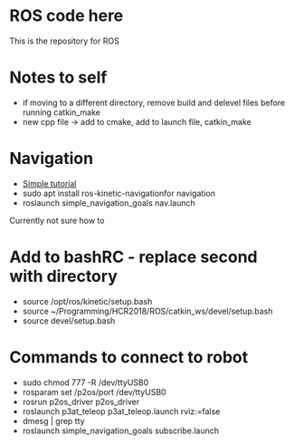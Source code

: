 # ROS code here
This is the repository for ROS

# Notes to self
* if moving to a different directory, remove build and delevel files before running catkin_make
* new cpp file -> add to cmake, add to launch file, catkin_make
# Navigation
* [Simple tutorial](http://wiki.ros.org/navigation/Tutorials/SendingSimpleGoals)
* sudo apt install ros-kinetic-navigationfor navigation
* roslaunch simple_navigation_goals nav.launch

Currently not sure how to 
# Add to bashRC - replace second with directory
* source /opt/ros/kinetic/setup.bash
* source ~/Programming/HCR2018/ROS/catkin_ws/devel/setup.bash
* source devel/setup.bash

 # Commands to connect to robot
* sudo chmod 777 -R /dev/ttyUSB0 
* rosparam set /p2os/port /dev/ttyUSB0 
* rosrun p2os_driver p2os_driver
* roslaunch p3at_teleop p3at_teleop.launch rviz:=false
* dmesg | grep tty
 * roslaunch simple_navigation_goals subscribe.launch